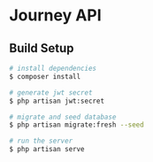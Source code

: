 # Journey API

## Build Setup
```bash
# install dependencies
$ composer install

# generate jwt secret
$ php artisan jwt:secret

# migrate and seed database
$ php artisan migrate:fresh --seed

# run the server
$ php artisan serve
```